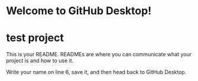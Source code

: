 # Welcome to GitHub Desktop!
# test project
This is your README. READMEs are where you can communicate what your project is and how to use it.

Write your name on line 6, save it, and then head back to GitHub Desktop.
